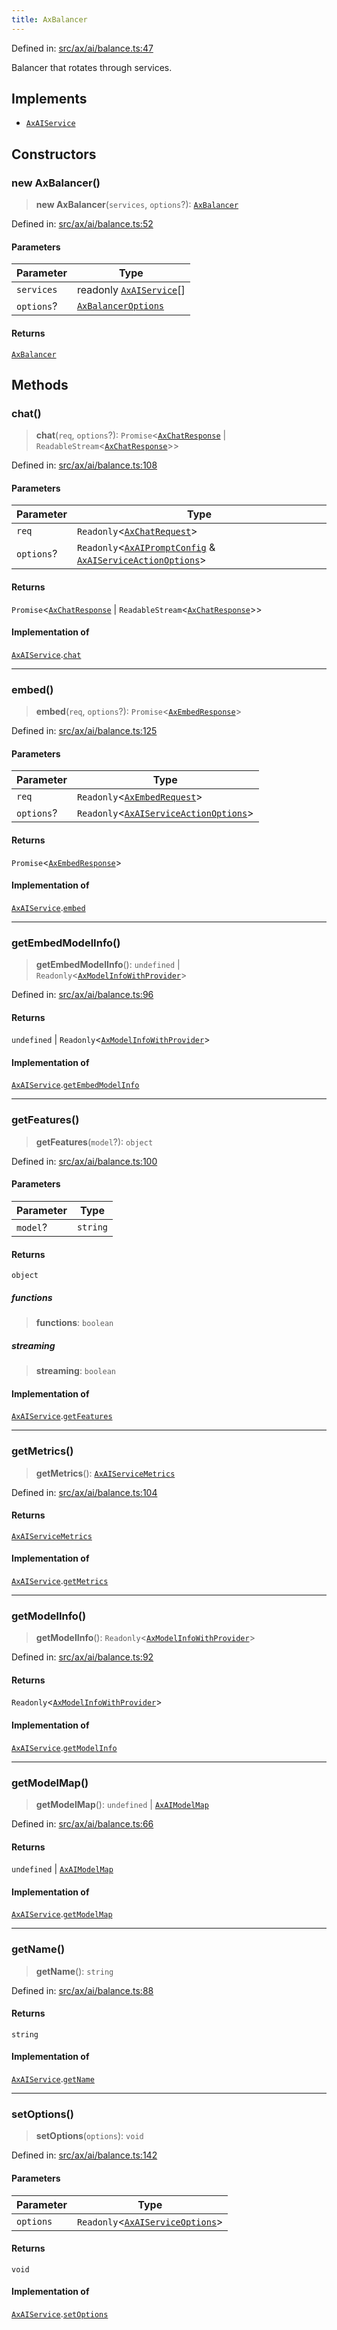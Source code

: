 ```yaml
---
title: AxBalancer
---
```


Defined in: [src/ax/ai/balance.ts:47](#apidocs/httpsgithubcomax-llmaxblob3b79ada8d723949fcd8a76c2b6f48cf69d8394f8srcaxaibalancetsl47)

Balancer that rotates through services.

## Implements

- [`AxAIService`](#apidocs/interfaceaxaiservice)

## Constructors

<a id="Constructors"></a>

### new AxBalancer()

> **new AxBalancer**(`services`, `options`?): [`AxBalancer`](#apidocs/classaxbalancer)

Defined in: [src/ax/ai/balance.ts:52](#apidocs/httpsgithubcomax-llmaxblob3b79ada8d723949fcd8a76c2b6f48cf69d8394f8srcaxaibalancetsl52)

#### Parameters

| Parameter | Type |
| ------ | ------ |
| `services` | readonly [`AxAIService`](#apidocs/interfaceaxaiservice)[] |
| `options`? | [`AxBalancerOptions`](#apidocs/typealiasaxbalanceroptions) |

#### Returns

[`AxBalancer`](#apidocs/classaxbalancer)

## Methods

<a id="chat"></a>

### chat()

> **chat**(`req`, `options`?): `Promise`\<[`AxChatResponse`](#apidocs/typealiasaxchatresponse) \| `ReadableStream`\<[`AxChatResponse`](#apidocs/typealiasaxchatresponse)\>\>

Defined in: [src/ax/ai/balance.ts:108](#apidocs/httpsgithubcomax-llmaxblob3b79ada8d723949fcd8a76c2b6f48cf69d8394f8srcaxaibalancetsl108)

#### Parameters

| Parameter | Type |
| ------ | ------ |
| `req` | `Readonly`\<[`AxChatRequest`](#apidocs/typealiasaxchatrequest)\> |
| `options`? | `Readonly`\<[`AxAIPromptConfig`](#apidocs/typealiasaxaipromptconfig) & [`AxAIServiceActionOptions`](#apidocs/typealiasaxaiserviceactionoptions)\> |

#### Returns

`Promise`\<[`AxChatResponse`](#apidocs/typealiasaxchatresponse) \| `ReadableStream`\<[`AxChatResponse`](#apidocs/typealiasaxchatresponse)\>\>

#### Implementation of

[`AxAIService`](#apidocs/interfaceaxaiservice).[`chat`](#apidocs/interfaceaxaiservicemdchat)

***

<a id="embed"></a>

### embed()

> **embed**(`req`, `options`?): `Promise`\<[`AxEmbedResponse`](#apidocs/typealiasaxembedresponse)\>

Defined in: [src/ax/ai/balance.ts:125](#apidocs/httpsgithubcomax-llmaxblob3b79ada8d723949fcd8a76c2b6f48cf69d8394f8srcaxaibalancetsl125)

#### Parameters

| Parameter | Type |
| ------ | ------ |
| `req` | `Readonly`\<[`AxEmbedRequest`](#apidocs/typealiasaxembedrequest)\> |
| `options`? | `Readonly`\<[`AxAIServiceActionOptions`](#apidocs/typealiasaxaiserviceactionoptions)\> |

#### Returns

`Promise`\<[`AxEmbedResponse`](#apidocs/typealiasaxembedresponse)\>

#### Implementation of

[`AxAIService`](#apidocs/interfaceaxaiservice).[`embed`](#apidocs/interfaceaxaiservicemdembed)

***

<a id="getEmbedModelInfo"></a>

### getEmbedModelInfo()

> **getEmbedModelInfo**(): `undefined` \| `Readonly`\<[`AxModelInfoWithProvider`](#apidocs/typealiasaxmodelinfowithprovider)\>

Defined in: [src/ax/ai/balance.ts:96](#apidocs/httpsgithubcomax-llmaxblob3b79ada8d723949fcd8a76c2b6f48cf69d8394f8srcaxaibalancetsl96)

#### Returns

`undefined` \| `Readonly`\<[`AxModelInfoWithProvider`](#apidocs/typealiasaxmodelinfowithprovider)\>

#### Implementation of

[`AxAIService`](#apidocs/interfaceaxaiservice).[`getEmbedModelInfo`](#apidocs/interfaceaxaiservicemdgetembedmodelinfo)

***

<a id="getFeatures"></a>

### getFeatures()

> **getFeatures**(`model`?): `object`

Defined in: [src/ax/ai/balance.ts:100](#apidocs/httpsgithubcomax-llmaxblob3b79ada8d723949fcd8a76c2b6f48cf69d8394f8srcaxaibalancetsl100)

#### Parameters

| Parameter | Type |
| ------ | ------ |
| `model`? | `string` |

#### Returns

`object`

<a id="functions"></a>

##### functions

> **functions**: `boolean`

<a id="streaming"></a>

##### streaming

> **streaming**: `boolean`

#### Implementation of

[`AxAIService`](#apidocs/interfaceaxaiservice).[`getFeatures`](#apidocs/interfaceaxaiservicemdgetfeatures)

***

<a id="getMetrics"></a>

### getMetrics()

> **getMetrics**(): [`AxAIServiceMetrics`](#apidocs/interfaceaxaiservicemetrics)

Defined in: [src/ax/ai/balance.ts:104](#apidocs/httpsgithubcomax-llmaxblob3b79ada8d723949fcd8a76c2b6f48cf69d8394f8srcaxaibalancetsl104)

#### Returns

[`AxAIServiceMetrics`](#apidocs/interfaceaxaiservicemetrics)

#### Implementation of

[`AxAIService`](#apidocs/interfaceaxaiservice).[`getMetrics`](#apidocs/interfaceaxaiservicemdgetmetrics)

***

<a id="getModelInfo"></a>

### getModelInfo()

> **getModelInfo**(): `Readonly`\<[`AxModelInfoWithProvider`](#apidocs/typealiasaxmodelinfowithprovider)\>

Defined in: [src/ax/ai/balance.ts:92](#apidocs/httpsgithubcomax-llmaxblob3b79ada8d723949fcd8a76c2b6f48cf69d8394f8srcaxaibalancetsl92)

#### Returns

`Readonly`\<[`AxModelInfoWithProvider`](#apidocs/typealiasaxmodelinfowithprovider)\>

#### Implementation of

[`AxAIService`](#apidocs/interfaceaxaiservice).[`getModelInfo`](#apidocs/interfaceaxaiservicemdgetmodelinfo)

***

<a id="getModelMap"></a>

### getModelMap()

> **getModelMap**(): `undefined` \| [`AxAIModelMap`](#apidocs/typealiasaxaimodelmap)

Defined in: [src/ax/ai/balance.ts:66](#apidocs/httpsgithubcomax-llmaxblob3b79ada8d723949fcd8a76c2b6f48cf69d8394f8srcaxaibalancetsl66)

#### Returns

`undefined` \| [`AxAIModelMap`](#apidocs/typealiasaxaimodelmap)

#### Implementation of

[`AxAIService`](#apidocs/interfaceaxaiservice).[`getModelMap`](#apidocs/interfaceaxaiservicemdgetmodelmap)

***

<a id="getName"></a>

### getName()

> **getName**(): `string`

Defined in: [src/ax/ai/balance.ts:88](#apidocs/httpsgithubcomax-llmaxblob3b79ada8d723949fcd8a76c2b6f48cf69d8394f8srcaxaibalancetsl88)

#### Returns

`string`

#### Implementation of

[`AxAIService`](#apidocs/interfaceaxaiservice).[`getName`](#apidocs/interfaceaxaiservicemdgetname)

***

<a id="setOptions"></a>

### setOptions()

> **setOptions**(`options`): `void`

Defined in: [src/ax/ai/balance.ts:142](#apidocs/httpsgithubcomax-llmaxblob3b79ada8d723949fcd8a76c2b6f48cf69d8394f8srcaxaibalancetsl142)

#### Parameters

| Parameter | Type |
| ------ | ------ |
| `options` | `Readonly`\<[`AxAIServiceOptions`](#apidocs/typealiasaxaiserviceoptions)\> |

#### Returns

`void`

#### Implementation of

[`AxAIService`](#apidocs/interfaceaxaiservice).[`setOptions`](#apidocs/interfaceaxaiservicemdsetoptions)
